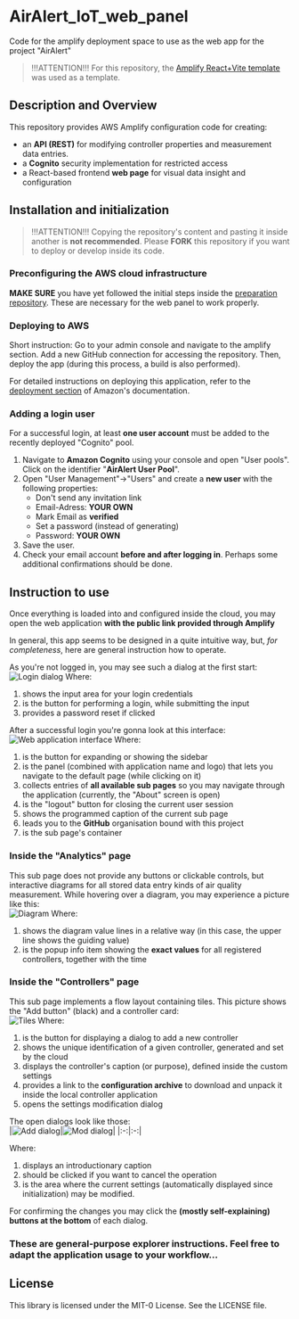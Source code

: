 # AirAlert_IoT_web_panel
Code for the amplify deployment space to use as the web app for the project "AirAlert"

> !!!ATTENTION!!!
> For this repository, the [Amplify React+Vite template](https://github.com/aws-samples/amplify-vite-react-template) was used as a template.

## Description and Overview

This repository provides AWS Amplify configuration code for creating:
- an **API (REST)** for modifying controller properties and measurement data entries.
- a **Cognito** security implementation for restricted access
- a React-based frontend **web page** for visual data insight and configuration

## Installation and initialization

> !!!ATTENTION!!!
> Copying the repository's content and pasting it inside another is **not recommended**.
> Please **FORK** this repository if you want to deploy or develop inside its code.

### Preconfiguring the AWS cloud infrastructure

**MAKE SURE** you have yet followed the initial steps inside the [preparation repository](https://github.com/AirAlert-WR/server_repository). These are necessary for the web panel to work properly.

### Deploying to AWS

Short instruction:
Go to your admin console and navigate to the amplify section. Add a new GitHub connection for accessing the repository. Then, deploy the app (during this process, a build is also performed).

For detailed instructions on deploying this application, refer to the [deployment section](https://docs.amplify.aws/react/start/quickstart/#deploy-a-fullstack-app-to-aws) of Amazon's documentation.

### Adding a login user

For a successful login, at least **one user account** must be added to the recently deployed "Cognito" pool.

1. Navigate to **Amazon Cognito** using your console and open "User pools". Click on the identifier "**AirAlert User Pool**".
2. Open "User Management"->"Users" and create a **new user** with the following properties:
   - Don't send any invitation link
   - Email-Adress: **YOUR OWN**
   - Mark Email as **verified**
   - Set a password (instead of generating)
   - Password: **YOUR OWN**
3. Save the user.
4. Check your email account **before and after logging in**. Perhaps some additional confirmations should be done.

## Instruction to use

Once everything is loaded into and configured inside the cloud, you may open the web application **with the public link provided through Amplify**

In general, this app seems to be designed in a quite intuitive way, but, *for completeness*, here are general instruction how to operate.

As you're not logged in, you may see such a dialog at the first start: <br/>
![Login dialog](asset/Login.png)
Where:
1. shows the input area for your login credentials
2. is the button for performing a login, while submitting the input
3. provides a password reset if clicked

After a successful login you're gonna look at this interface: <br/>
![Web application interface](asset/Main.png)
Where:
1. is the button for expanding or showing the sidebar
2. is the panel (combined with application name and logo) that lets you navigate to the default page (while clicking on it)
3. collects entries of **all available sub pages** so you may navigate through the application (currently, the "About" screen is open)
4. is the "logout" button for closing the current user session
5. shows the programmed caption of the current sub page
6. leads you to the **GitHub** organisation bound with this project
7. is the sub page's container

### Inside the "Analytics" page

This sub page does not provide any buttons or clickable controls, but interactive diagrams for all stored data entry kinds of air quality measurement. 
While hovering over a diagram, you may experience a picture like this: <br/>
![Diagram](asset/Analysis.png)
Where:
1. shows the diagram value lines in a relative way (in this case, the upper line shows the guiding value)
2. is the popup info item showing the **exact values** for all registered controllers, together with the time

### Inside the "Controllers" page

This sub page implements a flow layout containing tiles. This picture shows the "Add button" (black) and a controller card: <br/>
![Tiles](asset/Controller.png)
Where:
1. is the button for displaying a dialog to add a new controller
2. shows the unique identification of a given controller, generated and set by the cloud
3. displays the controller's caption (or purpose), defined inside the custom settings
4. provides a link to the **configuration archive** to download and unpack it inside the local controller application
5. opens the settings modification dialog

The open dialogs look like those: <br/>
|![Add dialog](asset/Dialog1.png)|![Mod dialog](asset/Dialog2.png)|
|:-:|:-:|

Where:
1. displays an introductionary caption
2. should be clicked if you want to cancel the operation
3. is the area where the current settings (automatically displayed since initialization) may be modified.

For confirming the changes you may click the **(mostly self-explaining) buttons at the bottom** of each dialog.

### These are general-purpose explorer instructions. Feel free to adapt the application usage to your workflow...

## License

This library is licensed under the MIT-0 License. See the LICENSE file.

